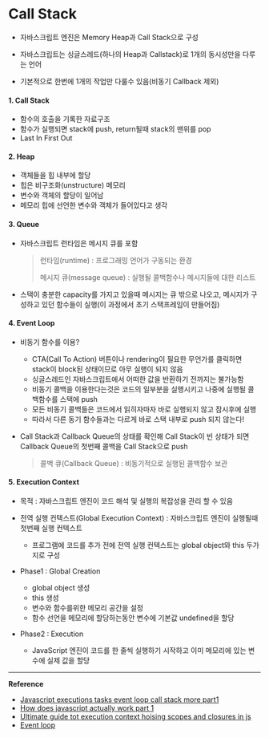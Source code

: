 # Call Stack



- 자바스크립트 엔진은 Memory Heap과 Call Stack으로 구성

- 자바스크립트는 싱글스레드(하나의 Heap과 Callstack)로 1개의 동시성만을 다루는 언어

- 기본적으로 한번에 1개의 작업만 다룰수 있음(비동기 Callback 제외)

  

#### 1. Call Stack

- 함수의 호출을 기록한 자료구조
- 함수가 실행되면 stack에 push, return될때 stack의 맨위를 pop
- Last In First Out



#### 2. Heap

- 객체들을 힙 내부에 할당
- 힙은 비구조화(unstructure) 메모리
- 변수와 객체의 할당이 일어남
- 메모리 힙에 선언한 변수와 객체가 들어있다고 생각



#### 3. Queue

- 자바스크립트 런타임은 메시지 큐를 포함

  > 런타임(runtime) : 프로그래밍 언어가 구동되는 환경
  >
  > 메시지 큐(message queue) : 실행될 콜백함수나 메시지들에 대한 리스트

- 스택이 충분한 capacity를 가지고 있을때 메시지는 큐 밖으로 나오고, 메시지가 구성하고 있던 함수들이 실행(이 과정에서 초기 스택프레임이 만들어짐)



#### 4. Event Loop

- 비동기 함수를 이용?
  - CTA(Call To Action) 버튼이나 rendering이 필요한 무언가를 클릭하면 stack이 block된 상태이므로 아무 실행이 되지 않음
  - 싱글스레드인 자바스크립트에서 어떠한 값을 반환하기 전까지는 불가능함
  - 비동기 콜백을 이용한다는것은 코드의 일부분을 실행시키고 나중에 실행될 콜백함수를 스택에 push
  - 모든 비동기 콜백들은 코드에서 읽히자마자 바로 실행되지 않고 잠시후에 실행
  - 따라서 다른 동기 함수들과는 다르게 바로 스택 내부로 push 되지 않는다!

- Call Stack과 Callback Queue의 상태를 확인해 Call Stack이 빈 상태가 되면 Callback Queue의 첫번째 콜백을 Call Stack으로 push

  > 콜백 큐(Callback Queue) : 비동기적으로 실행된 콜백함수 보관



#### 5. Execution Context

- 목적 : 자바스크립트 엔진이 코드 해석 및 실행의 복잡성을 관리 할 수 있음

- 전역 실행 컨텍스트(Global Execution Context) : 자바스크립트 엔진이 실행될때 첫번째 실행 컨텍스트

  - 프로그램에 코드를 추가 전에 전역 실행 컨텍스트는 global object와 this 두가지로 구성

- Phase1 : Global Creation

  - global object 생성
  - this 생성 
  - 변수와 함수를위한 메모리 공간을 설정
  - 함수 선언을 메모리에 할당하는동안 변수에 기본값 undefined을 할당

- Phase2 : Execution

  - JavaScript 엔진이 코드를 한 줄씩 실행하기 시작하고 이미 메모리에 있는 변수에 실제 값을 할당

    

------

**Reference**

- [Javascript executions tasks event loop call stack more part1](https://medium.com/@gaurav.pandvia/understanding-javascript-function-executions-tasks-event-loop-call-stack-more-part-1-5683dea1f5ec)
- [How does javascript actually work part 1](https://blog.sessionstack.com/how-does-javascript-actually-work-part-1-b0bacc073cf)
- [Ultimate guide tot execution context hoising scopes and closures in js](https://ui.dev/ultimate-guide-to-execution-contexts-hoisting-scopes-and-closures-in-javascript/)
- [Event loop](https://velog.io/@thms200/Event-Loop-%EC%9D%B4%EB%B2%A4%ED%8A%B8-%EB%A3%A8%ED%94%84)